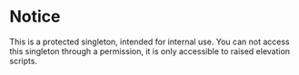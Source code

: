# Notice

This is a protected singleton, intended for internal use. You can not access this singleton through a permission, it is only accessible to raised elevation scripts.
